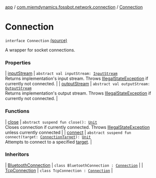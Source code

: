 [app](../../index.md) / [com.miemdynamics.fossbot.network.connection](../index.md) / [Connection](./index.md)

# Connection

`interface Connection` [(source)](https://github.com/binyot/fossbot/tree/master/app/src/main/java/com/miemdynamics/fossbot/network/connection/Connection.kt#L9)

A wrapper for socket connections.

### Properties

| [inputStream](input-stream.md) | `abstract val inputStream: `[`InputStream`](https://developer.android.com/reference/java/io/InputStream.html)<br>Returns implementation's input stream. Throws [IllegalStateException](https://kotlinlang.org/api/latest/jvm/stdlib/kotlin/-illegal-state-exception/index.html) if currently not connected. |
| [outputStream](output-stream.md) | `abstract val outputStream: `[`OutputStream`](https://developer.android.com/reference/java/io/OutputStream.html)<br>Returns implementation's output stream. Throws [IllegalStateException](https://kotlinlang.org/api/latest/jvm/stdlib/kotlin/-illegal-state-exception/index.html) if currently not connected. |

### Functions

| [close](close.md) | `abstract suspend fun close(): `[`Unit`](https://kotlinlang.org/api/latest/jvm/stdlib/kotlin/-unit/index.html)<br>Closes connection if currently connected. Throws [IllegalStateException](https://kotlinlang.org/api/latest/jvm/stdlib/kotlin/-illegal-state-exception/index.html) unless currently connected |
| [connect](connect.md) | `abstract suspend fun connect(target: `[`ConnectionTarget`](../-connection-target.md)`): `[`Unit`](https://kotlinlang.org/api/latest/jvm/stdlib/kotlin/-unit/index.html)<br>Attempts to connect to a specified [target](connect.md#com.miemdynamics.fossbot.network.connection.Connection$connect(com.miemdynamics.fossbot.network.connection.ConnectionTarget)/target). |

### Inheritors

| [BluetoothConnection](../-bluetooth-connection/index.md) | `class BluetoothConnection : `[`Connection`](./index.md) |
| [TcpConnection](../-tcp-connection/index.md) | `class TcpConnection : `[`Connection`](./index.md) |

